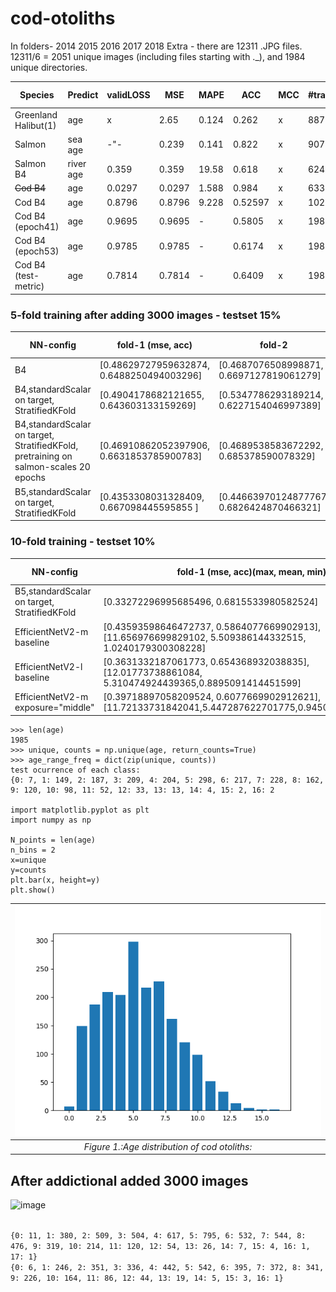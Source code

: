 # cod-otoliths
In folders- 2014  2015  2016  2017  2018  Extra - there are 12311 .JPG files. 12311/6 = 2051 unique images (including files starting with ._), and 1984 unique directories.

| Species              | Predict    |validLOSS| MSE  | MAPE | ACC | MCC |#trained |activ. f | classWeights |
| ---------------------| -----------|--------|------|------|-----|-----|---------|---------|--------------|
| Greenland Halibut(1) | age        | x      |2.65  |0.124 |0.262|x    |8875     | linear  | x | 
| Salmon               | sea age    | -"-    |0.239 |0.141 |0.822|x    |9073     | linear  | x |
| Salmon B4            | river age  |0.359   |0.359 |19.58 |0.618|x    |6246     | linear  | x |
| ~~Cod B4~~                | age        |0.0297  |0.0297|1.588 |0.984|x    |6330     | linear | x |
| Cod B4               | age        |0.8796  |0.8796|9.228 |0.52597|x    |1029     | linear | x |
| Cod B4  (epoch41)    | age        |0.9695  |0.9695|- |0.5805|x    |1984     | linear | x |
| Cod B4  (epoch53)    | age        |0.9785  |0.9785|- |0.6174|x    |1984     | linear | x |
| Cod B4  (test-metric)| age        |0.7814  |0.7814|- |0.6409|x    |1984     | linear | x |

### 5-fold training after adding 3000 images - testset 15%
| NN-config              | fold-1 (mse, acc) | fold-2 | fold-3  | fold-4 | fold-5 | mean MSE | mean ACC  | datset size |  |
| -----------------------| ------------------|--------|---------|--------|--------|----------|-----------|-------------|--|
| B4                     | [0.48629727959632874, 0.6488250494003296]|[0.4687076508998871, 0.6697127819061279]|[0.4820464551448822, 0.6631853580474854] |[0.4878818988800049, 0.6488250494003296]|[0.47346818447113037, 0.6579634547233582] |0.4216341924334377 |0.6971279373368147 |  5150       |  | 
| B4,standardScalar on target, StratifiedKFold| [0.4904178682121655, 0.643603133159269] |[0.5347786293189214, 0.6227154046997389] | [0.4968175576778982, 0.660574412532637] | [0.4573790357033823, 0.6984334203655352] | [0.5134489160772718, 0.6514360313315927] |0.4257378207634962 |0.7010443864229765  |  5150       |  | 
| B4,standardScalar on target, StratifiedKFold, pretraining on salmon-scales 20 epochs |[0.46910862052397906, 0.6631853785900783] | [0.4689538583672292, 0.685378590078329] | [0.5130625894583206, 0.6514360313315927] | [0.4741178483435903, 0.6814621409921671] |[0.47853572666031796, 0.6501305483028721] | 0.43275226756928326 | 0.6892950391644909 |  5150       |  | 
| B5,standardScalar on target, StratifiedKFold | [0.4353308031328409, 0.667098445595855 ] | [0.44663970124877767, 0.6826424870466321] | [0.45198405952545945, 0.677461139896373] | [0.430863676385045, 0.6748704663212435] | [0.44126310267337826, 0.6917098445595855] | 0.40109202928591997 | 0.7072538860103627 |  5150       |  |



### 10-fold training - testset 10%
| NN-config              | fold-1 (mse, acc)(max, mean, min) | fold-2 | fold-3  | fold-4 | fold-5 | fold-6 | fold-7 | fold-8 | fold-9 | fold-10 | mean MSE | mean ACC  | datset size |  |
| -----------------------| ------------------|--------|---------|--------|--------|--------|--------|--------|--------|-------- |----------|-----------|-------------|--|
| B5,standardScalar on target, StratifiedKFold       | [0.33272296995685496, 0.6815533980582524]| [0.29331004215917644, 0.7048543689320388]| [0.2982600348438256, 0.7048543689320388]|[0.6757281553398058]|[0.6776699029126214]|[0.7067961165048544]||||||0.7339805825242719|5150|
| EfficientNetV2-m baseline      | [0.43593598646472737, 0.5864077669902913], [11.656976699829102, 5.509386144332515, 1.0240179300308228] | [0.329003091574722, 0.6757281553398058],[11.689010620117188, 5.1254937412669355, 0.9654581546783447] | [0.33623309593114964, 0.6776699029126214], [11.889851570129395, 5.285319744498985, 0.9146838188171387] |[0.3737735574605572, 0.6368932038834951], [12.078588485717773, 5.409902389535626, 0.9477762579917908]|[0.39238114248926304,0.625242718446602],[11.572626113891602,5.190874819500932,0.9491563439369202]|[0.36080863358942594,0.654368932038835],[11.696592330932617,5.305954855854072,0.8887564539909363]|[0.34378273482522753, 0.6601941747572816],[11.557056427001953, 5.2136024237836445, 0.920559823513031]|[0.37456772209432077, 0.6388349514563106],[11.856122016906738,5.3887680463420535,0.9428082704544067]|[0.32232482847267624,0.658252427184466],[11.902791023254395,5.312223237000623,0.913942813873291]|[0.32846365935074273,0.6660194174757281],[12.20690631866455, 5.246973541292172, 0.9430772662162781]|0.33051156280698374|0.6699029126213593|5150|
| EfficientNetV2-l  baseline     | [0.3631332187061773, 0.654368932038835], [12.01773738861084, 5.310474924439365,0.8895091414451599] | [0.35952411192975386, 0.6524271844660194], [11.634198188781738, 5.277551628663702, 0.8856195211410522]|[0.434872708049315,0.6407766990291263],[11.776787757873535,5.303626792176256,0.9191138744354248]|[0.343894515699138,0.6699029126213593],[11.503342628479004,5.10492112439813,0.8544027209281921]|[0.38062042388052225,0.6310679611650486],[11.66337776184082, 5.360615915928072, 0.8762474060058594]|[0.35183026052933125,0.6640776699029126],[11.736310958862305,5.2492036546318275,0.8503969311714172]|[0.3770195560160116,0.6485436893203883],[11.890049934387207,5.2943437687401635,0.9406237006187439]||||||5150|
| EfficientNetV2-m exposure="middle" |[0.39718897058209524, 0.6077669902912621],[11.72133731842041,5.447287622701775,0.9450588226318359] |[0.37383119606970494,0.6524271844660194],[11.627776145935059,5.1725509268566245,1.0156219005584717]|[0.35610648247128274,0.6601941747572816],[11.998383522033691,5.361631473985691,0.8636019229888916]|[],[]|[],[]|||||||||

```
>>> len(age)
1985
>>> unique, counts = np.unique(age, return_counts=True)
>>> age_range_freq = dict(zip(unique, counts))
test ocurrence of each class:
{0: 7, 1: 149, 2: 187, 3: 209, 4: 204, 5: 298, 6: 217, 7: 228, 8: 162, 9: 120, 10: 98, 11: 52, 12: 33, 13: 13, 14: 4, 15: 2, 16: 2

import matplotlib.pyplot as plt
import numpy as np

N_points = len(age)
n_bins = 2
x=unique
y=counts
plt.bar(x, height=y)
plt.show()
```

| ![cod-age_distribution.png](https://github.com/emoen/Deep-learning-for-cod-otoliths/blob/master/img/age_distribution.png) |
|:--:| 
| *Figure 1.:Age distribution of cod otoliths:* |

## After addictional added 3000 images

![image](https://user-images.githubusercontent.com/1202040/140306617-8f266c26-2248-479e-a1a7-f60c6ccdf636.png)



<code>
{0: 11, 1: 380, 2: 509, 3: 504, 4: 617, 5: 795, 6: 532, 7: 544, 8: 476, 9: 319, 10: 214, 11: 120, 12: 54, 13: 26, 14: 7, 15: 4, 16: 1, 17: 1}
{0: 6, 1: 246, 2: 351, 3: 336, 4: 442, 5: 542, 6: 395, 7: 372, 8: 341, 9: 226, 10: 164, 11: 86, 12: 44, 13: 19, 14: 5, 15: 3, 16: 1}
</code>

